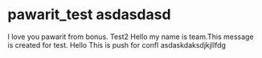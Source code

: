 # pawarit_test asdasdasd
I love you pawarit from bonus.
Test2
Hello my name is team.This message is created for test.
Hello This is push for confl asdaskdaksdjkjllfdg